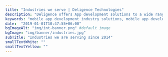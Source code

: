 ```yaml
---
title: "Industries we serve | Deligence Technologies"
description: "Deligence offers App development solutions to a wide range of industries including Healthcare and Medical tourism, education, fitness, Social networking, Travel."
keywords: "mobile app development industry solutions, mobile app development solutions, custom mobile app development"
date:  "2019-01-01T10:47:55+06:00"
bgImageAlt: "img/int-banner.png" #default image
bgImage: "img/banner/industries.jpg" 
subTitle: "Industries we are serving since 2014"
smallTextWhite: ""
smallTextYellow: ""
---
```

